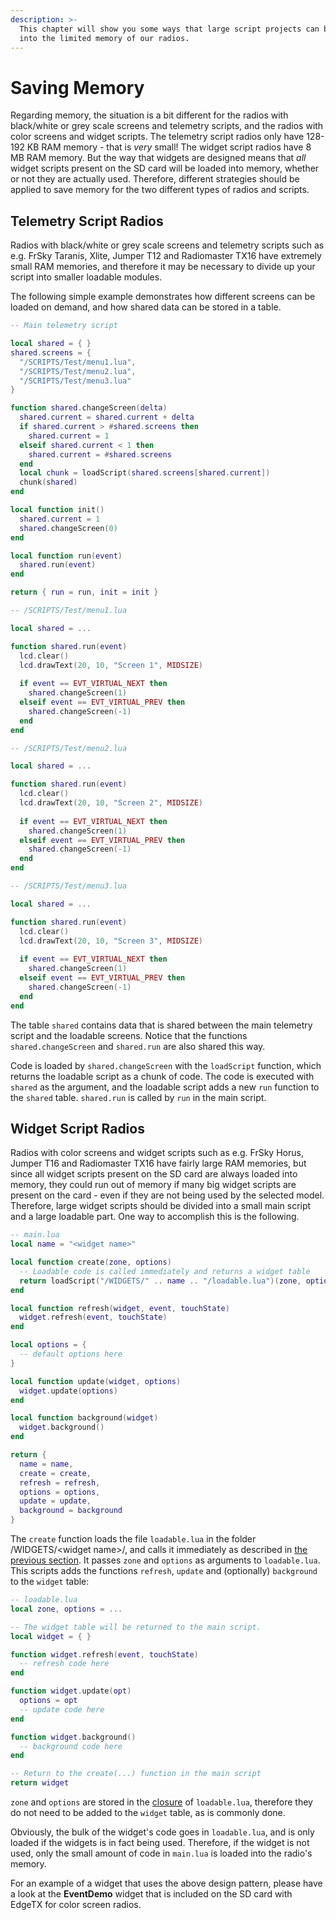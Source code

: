 ```yaml
---
description: >-
  This chapter will show you some ways that large script projects can be fitted
  into the limited memory of our radios.
---
```


# Saving Memory

Regarding memory, the situation is a bit different for the radios with black/white or grey scale screens and telemetry scripts, and the radios with color screens and widget scripts. The telemetry script radios only have 128-192 KB RAM memory - that is _very_ small! The widget script radios have 8 MB RAM memory. But the way that widgets are designed means that _all_ widget scripts present on the SD card will be loaded into memory, whether or not they are actually used. Therefore, different strategies should be applied to save memory for the two different types of radios and scripts.

## Telemetry Script Radios

Radios with black/white or grey scale screens and telemetry scripts such as e.g. FrSky Taranis, Xlite, Jumper T12 and Radiomaster TX16 have extremely small RAM memories, and therefore it may be necessary to divide up your script into smaller loadable modules.

The following simple example demonstrates how different screens can be loaded on demand, and how shared data can be stored in a table.

```lua
-- Main telemetry script

local shared = { }
shared.screens = {
  "/SCRIPTS/Test/menu1.lua",
  "/SCRIPTS/Test/menu2.lua",
  "/SCRIPTS/Test/menu3.lua"
}

function shared.changeScreen(delta)
  shared.current = shared.current + delta
  if shared.current > #shared.screens then
    shared.current = 1
  elseif shared.current < 1 then
    shared.current = #shared.screens
  end
  local chunk = loadScript(shared.screens[shared.current])
  chunk(shared)
end

local function init()
  shared.current = 1
  shared.changeScreen(0)
end

local function run(event)
  shared.run(event)
end

return { run = run, init = init }
```

```lua
-- /SCRIPTS/Test/menu1.lua

local shared = ...

function shared.run(event)
  lcd.clear()
  lcd.drawText(20, 10, "Screen 1", MIDSIZE)
  
  if event == EVT_VIRTUAL_NEXT then
    shared.changeScreen(1)
  elseif event == EVT_VIRTUAL_PREV then
    shared.changeScreen(-1)
  end
end
```

```lua
-- /SCRIPTS/Test/menu2.lua

local shared = ...

function shared.run(event)
  lcd.clear()
  lcd.drawText(20, 10, "Screen 2", MIDSIZE)
  
  if event == EVT_VIRTUAL_NEXT then
    shared.changeScreen(1)
  elseif event == EVT_VIRTUAL_PREV then
    shared.changeScreen(-1)
  end
end
```

```lua
-- /SCRIPTS/Test/menu3.lua

local shared = ...

function shared.run(event)
  lcd.clear()
  lcd.drawText(20, 10, "Screen 3", MIDSIZE)
  
  if event == EVT_VIRTUAL_NEXT then
    shared.changeScreen(1)
  elseif event == EVT_VIRTUAL_PREV then
    shared.changeScreen(-1)
  end
end
```

The table `shared` contains data that is shared between the main telemetry script and the loadable screens. Notice that the functions `shared.changeScreen` and `shared.run` are also shared this way.

Code is loaded by `shared.changeScreen` with the `loadScript` function, which returns the loadable script as a chunk of code. The code is executed with `shared` as the argument, and the loadable script adds a new `run` function to the `shared` table. `shared.run` is called by `run` in the main script.

## Widget Script Radios

Radios with color screens and widget scripts such as e.g. FrSky Horus, Jumper T16 and Radiomaster TX16 have fairly large RAM memories, but since all widget scripts present on the SD card are always loaded into memory, they could run out of memory if many big widget scripts are present on the card - even if they are not being used by the selected model. Therefore, large widget scripts should be divided into a small main script and a large loadable part. One way to accomplish this is the following.

```lua
-- main.lua
local name = "<widget name>"

local function create(zone, options)
  -- Loadable code is called immediately and returns a widget table
  return loadScript("/WIDGETS/" .. name .. "/loadable.lua")(zone, options)
end

local function refresh(widget, event, touchState)
  widget.refresh(event, touchState)
end

local options = {
  -- default options here
}

local function update(widget, options)
  widget.update(options)
end

local function background(widget)
  widget.background()
end

return {
  name = name, 
  create = create, 
  refresh = refresh, 
  options = options, 
  update = update, 
  background = background
}
```

The `create` function loads the file `loadable.lua` in the folder /WIDGETS/&lt;widget name&gt;/, and calls it immediately as described in [the previous section](loading-code-modules-dynamically.md). It passes `zone` and `options` as arguments to `loadable.lua`. This scripts adds the functions `refresh`, `update` and \(optionally\) `background` to the `widget` table:

```lua
-- loadable.lua
local zone, options = ...

-- The widget table will be returned to the main script.
local widget = { }

function widget.refresh(event, touchState)
  -- refresh code here
end

function widget.update(opt)
  options = opt
  -- update code here
end

function widget.background()
  -- background code here
end

-- Return to the create(...) function in the main script
return widget
```

`zone` and `options` are stored in the [closure](lua-basics.md#closures) of `loadable.lua`, therefore they do not need to be added to the `widget` table, as is commonly done.

Obviously, the bulk of the widget's code goes in `loadable.lua`, and is only loaded if the widgets is in fact being used. Therefore, if the widget is not used, only the small amount of code in `main.lua` is loaded into the radio's memory.

For an example of a widget that uses the above design pattern, please have a look at the **EventDemo** widget that is included on the SD card with EdgeTX for color screen radios.

